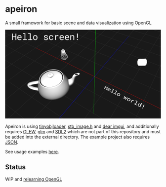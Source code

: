 # apeiron

A small framework for basic scene and data visualization using OpenGL

<p align="center"><img src="https://github.com/mwkpe/apeiron/blob/master/apeiron.png" alt="apeiron" width="700"></p>

Apeiron is using [tinyobjloader](https://github.com/syoyo/tinyobjloader), [stb_image.h](https://github.com/nothings/stb) and [dear imgui](https://github.com/ocornut/imgui), and additionally requires [GLEW](https://github.com/nigels-com/glew), [glm](https://glm.g-truc.net/0.9.8/index.html) and [SDL2](https://www.libsdl.org/) which are not part of this repository and must be added into the external directory. The example project also requires [JSON](https://github.com/nlohmann/json).

See usage examples [here](https://github.com/mwkpe/apeiron-examples).

Status
---
WIP and [relearning OpenGL](https://learnopengl.com/)
